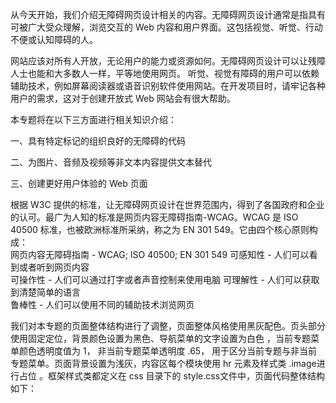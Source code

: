 从今天开始，我们介绍无障碍网页设计相关的内容。无障碍网页设计通常是指具有可被广大受众理解，浏览交互的 Web 内容和用户界面。这包括视觉、听觉、行动不便或认知障碍的人。

网站应该对所有人开放，无论用户的能力或资源如何。无障碍网页设计可以让残障人士也能和大多数人一样，平等地使用网页。 听觉、视觉有障碍的用户可以依赖辅助技术，例如屏幕阅读器或语音识别软件使用网站。在开发项目时，请牢记各种用户的需求，这对于创建开放式 Web 网站会有很大帮助。

本专题将在以下三方面进行相关知识介绍：

一、具有特定标记的组织良好的无障碍的代码

二、为图片、音频及视频等非文本内容提供文本替代

三、创建更好用户体验的 Web 页面

根据 W3C 提供的标准，让无障碍网页设计在世界范围内，得到了各国政府和企业的认可。最广为人知的标准是网页内容无障碍指南-WCAG。WCAG 是 ISO 40500 标准，也被欧洲标准所采纳，称之为 EN 301 549。它由四个核心原则构成：	
网页内容无障碍指南 - WCAG; ISO 40500; EN 301 549
可感知性 - 人们可以看到或者听到网页内容	
可操作性 - 人们可以通过打字或者声音控制来使用电脑
可理解性 - 人们可以获取到清楚简单的语言	
鲁棒性  -  人们可以使用不同的辅助技术浏览网页


我们对本专题的页面整体结构进行了调整，页面整体风格使用黑灰配色。页头部分使用固定定位，背景颜色设置为黑色、导航菜单的文字设置为白色 ，当前专题菜单颜色透明度值为 1， 非当前专题菜单透明度 .65， 用于区分当前专题与非当前专题菜单。页面背景设置为浅灰，内容区每个模块使用 hr 元素及样式类 .image进行占位 。框架样式类都定义在 css 目录下的 style.css文件中，页面代码整体结构如下：

<!DOCTYPE html>
<html >
  <!--注释   页头   -->
  <head> 
    <meta charset="utf-8">
    <!--注释   页头标题   -->
    <title> 无障碍网页设计：「01」无障碍网页设计内容简介 </title> 
    <link rel="stylesheet" type="text/css" href="../css/style.css">
    <style type="text/css">
        
    </style>
  </head>
<body id="pageBody">
  <div class="layout">
     <!--页面标题-->
     	<header class="header">...</header>
     	<div class="wrapper m48">...</div>
      <footer class="footer">ICodeRoad-&copy;路条编程版权所有</footer>
  </div>
</body>
</html>

页面整体效果图如下所示：

